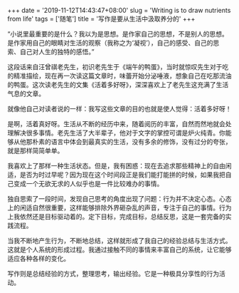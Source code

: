 +++
date = '2019-11-12T14:43:47+08:00'
slug = 'Writing is to draw nutrients from life'
tags = ['随笔']
title = '写作是要从生活中汲取养分的'
+++

“小说里最重要的是什么？我以为是思想。是作家自己的思想，不是别人的思想。是作家用自己的眼睛对生活的观察（我称之为‘凝视’），自己的感受、自己的思索、自己对人生的独特的感悟。”

这段话来自汪曾祺老先生，初识老先生于《端午的鸭蛋》，当时就惊叹先生对于吃的精准描绘，现在再一次读这篇文章时，味蕾开始分泌唾液，想象自己在吃那流油的鸭蛋。这次读老先生的文集《活着多好呀》，深深喜欢上了老先生这充满了生活气息的文章。

就像他自己对读者说的一样：我写这些文章的目的也就是使人觉得：活着多好呀！

是啊，活着真好呀。生活从不断的经历中来，随着阅历的丰富，自然而然地就会处理解决很多事情。老先生活了大半辈子，他对于文字的掌控可谓是炉火纯青。你能够从他那朴素的语言中体会到最真实的生活，没有多余的修饰，没有过分的夸张，就是那样简简单单。

我喜欢上了那样一种生活状态。但是，我有困惑：现在去追求那些精神上的自由闲适，是否为时过早呢？因为现在这个时间段正是我们能打能拼的时候，如果我把自己变成一个无欲无求的人似乎也是一件比较难办的事情。

独自思索了一段时间，发现自己思考的角度出现了问题：行为并不决定心态。心态上的闲适自然很重要，这样能够排除外界砸杂乱的声音，专注于自己的事情。行为上我依然还是目标驱动着的。定下目标，完成目标，总结反思，这是一套完备的实践流程。

当我不断地产生行为，不断地总结，这样就形成了我自己的经验总结与生活方式。这就是个人系统的形成过程。我通过接触不同的事情来丰富自己的系统，让它能够适应各种各样的变化。

写作则是总结经验的方式，整理思考，输出经验。它是一种极具分享性的行为活动。
